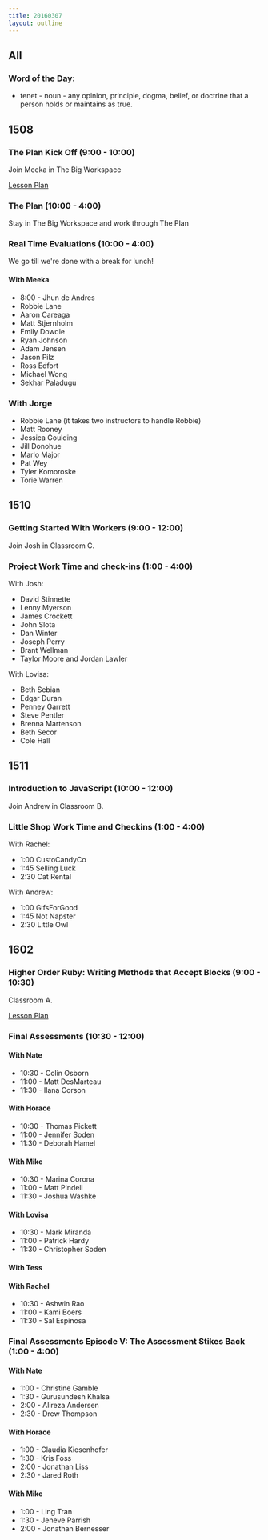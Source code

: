 ```yaml
---
title: 20160307
layout: outline
---
```


## All

### Word of the Day:

* tenet - noun - any opinion, principle, dogma, belief, or doctrine that a
person holds or maintains as true.


## 1508

### The Plan Kick Off (9:00 - 10:00)

Join Meeka in The Big Workspace

[Lesson Plan](https://github.com/turingschool/ruby-submissions/blob/master/1508/module_4_assignments/the-plan/README.md)

### The Plan (10:00 - 4:00)

Stay in The Big Workspace and work through The Plan

### Real Time Evaluations (10:00 - 4:00)

We go till we're done with a break for lunch!

#### With Meeka
* 8:00 - Jhun de Andres
* Robbie Lane
* Aaron Careaga
* Matt Stjernholm
* Emily Dowdle
* Ryan Johnson
* Adam Jensen
* Jason Pilz
* Ross Edfort
* Michael Wong
* Sekhar Paladugu

### With Jorge
* Robbie Lane (it takes two instructors to handle Robbie)
* Matt Rooney
* Jessica Goulding
* Jill Donohue
* Marlo Major
* Pat Wey
* Tyler Komoroske
* Torie Warren

## 1510

### Getting Started With Workers (9:00 - 12:00)

Join Josh in Classroom C.

### Project Work Time and check-ins (1:00 - 4:00)

With Josh:

* David Stinnette
* Lenny Myerson
* James Crockett
* John Slota
* Dan Winter
* Joseph Perry
* Brant Wellman
* Taylor Moore and Jordan Lawler

With Lovisa:

* Beth Sebian
* Edgar Duran
* Penney Garrett
* Steve Pentler
* Brenna Martenson
* Beth Secor
* Cole Hall

## 1511

### Introduction to JavaScript (10:00 - 12:00)

Join Andrew in Classroom B.

### Little Shop Work Time and Checkins (1:00 - 4:00)


With Rachel:

* 1:00 CustoCandyCo
* 1:45 Selling Luck
* 2:30 Cat Rental

With Andrew:

* 1:00 GifsForGood
* 1:45 Not Napster
* 2:30 Little Owl

## 1602

### Higher Order Ruby: Writing Methods that Accept Blocks (9:00 - 10:30)

Classroom A.

[Lesson Plan](https://github.com/turingschool/lesson_plans/blob/master/ruby_01-object_oriented_programming_with_ruby/higher_order_ruby.markdown)

### Final Assessments (10:30 - 12:00)

#### With Nate
* 10:30 - Colin Osborn
* 11:00 - Matt DesMarteau
* 11:30 - Ilana Corson

#### With Horace
* 10:30 - Thomas Pickett
* 11:00 - Jennifer Soden
* 11:30 - Deborah Hamel

#### With Mike
* 10:30 - Marina Corona
* 11:00 - Matt Pindell
* 11:30 - Joshua Washke

#### With Lovisa
* 10:30 - Mark Miranda
* 11:00 - Patrick Hardy
* 11:30 - Christopher Soden

#### With Tess

#### With Rachel
* 10:30 - Ashwin Rao
* 11:00 - Kami Boers
* 11:30 - Sal Espinosa

### Final Assessments Episode V: The Assessment Stikes Back (1:00 - 4:00)

#### With Nate
* 1:00 - Christine Gamble
* 1:30 - Gurusundesh Khalsa
* 2:00 - Alireza Andersen
* 2:30 - Drew Thompson

#### With Horace
* 1:00 - Claudia Kiesenhofer
* 1:30 - Kris Foss
* 2:00 - Jonathan Liss
* 2:30 - Jared Roth

#### With Mike
* 1:00 - Ling Tran
* 1:30 - Jeneve Parrish
* 2:00 - Jonathan Bernesser
